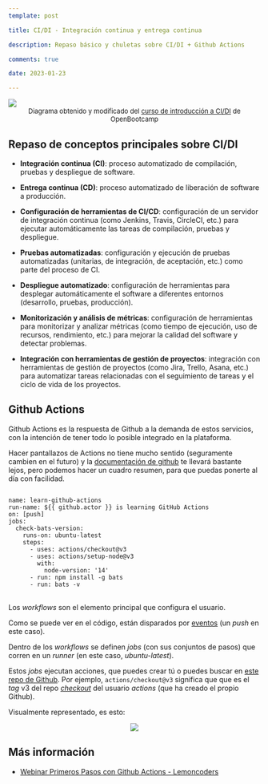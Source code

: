 ```yaml
---
template: post

title: CI/DI - Integración continua y entrega continua

description: Repaso básico y chuletas sobre CI/DI + Github Actions

comments: true

date: 2023-01-23

---
```


<style type="text/css">
	article td {
		text-align: left !important;
	}
	.piedefoto {
		font-size: small;
	}
</style>

<img src="https://iagovar.com/assets/git/diagrama-ci-di.svg">

<center class="piedefoto">
Diagrama obtenido y modificado del <a href="https://campus.open-bootcamp.com/cursos/10/leccion/128">curso de introducción a CI/DI</a> de OpenBootcamp
</center>

## Repaso de conceptos principales sobre CI/DI

- **Integración continua (CI)**: proceso automatizado de compilación, pruebas y despliegue de software.

- **Entrega continua (CD)**: proceso automatizado de liberación de software a producción.

- **Configuración de herramientas de CI/CD**: configuración de un servidor de integración continua (como Jenkins, Travis, CircleCI, etc.) para ejecutar automáticamente las tareas de compilación, pruebas y despliegue.

- **Pruebas automatizadas**: configuración y ejecución de pruebas automatizadas (unitarias, de integración, de aceptación, etc.) como parte del proceso de CI.

- **Despliegue automatizado**: configuración de herramientas para desplegar automáticamente el software a diferentes entornos (desarrollo, pruebas, producción).

- **Monitorización y análisis de métricas**: configuración de herramientas para monitorizar y analizar métricas (como tiempo de ejecución, uso de recursos, rendimiento, etc.) para mejorar la calidad del software y detectar problemas.

- **Integración con herramientas de gestión de proyectos**: integración con herramientas de gestión de proyectos (como Jira, Trello, Asana, etc.) para automatizar tareas relacionadas con el seguimiento de tareas y el ciclo de vida de los proyectos.

## Github Actions

Github Actions es la respuesta de Github a la demanda de estos servicios, con la intención de tener todo lo posible integrado en la plataforma.

Hacer pantallazos de Actions no tiene mucho sentido (seguramente cambien en el futuro) y la [documentación de github](https://docs.github.com/en/actions/learn-github-actions/understanding-github-actions#the-components-of-github-actions) te llevará bastante lejos, pero podemos hacer un cuadro resumen, para que puedas ponerte al día con facilidad.


<pre>
<code>
name: learn-github-actions
run-name: ${{ github.actor }} is learning GitHub Actions
on: [push]
jobs:
  check-bats-version:
    runs-on: ubuntu-latest
    steps:
      - uses: actions/checkout@v3
      - uses: actions/setup-node@v3
        with:
          node-version: '14'
      - run: npm install -g bats
      - run: bats -v
</code>
</pre>

Los *workflows* son el elemento principal que configura el usuario.

Como se puede ver en el código, están disparados por [eventos](https://docs.github.com/en/actions/using-workflows/events-that-trigger-workflows) (un *push* en este caso).

Dentro de los *workflows* se definen *jobs* (con sus conjuntos de pasos) que corren en un *runner* (en este caso, *ubuntu-latest*).

Estos *jobs* ejecutan acciones, que puedes crear tú o puedes buscar en [este repo de Github](https://github.com/actions). Por ejemplo, `actions/checkout@v3` significa que que es el *tag* v3 del repo *[checkout](https://github.com/actions/checkout/tree/v3)* del usuario *actions* (que ha creado el propio Github).

Visualmente representado, es esto:

<center><img src="https://docs.github.com/assets/cb-33882/images/help/images/overview-actions-event.png"></center>

## Más información

- [Webinar Primeros Pasos con Github Actions - Lemoncoders](https://www.youtube.com/watch?v=Rfe4aNNIoBo)